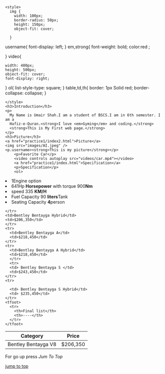 <!DOCTYPE html>
<html>
  <body>
    <title>My First web page</title>
    
    <style>
      img {
        width: 100px;
        border-radius: 50px;
        height: 150px;
        object-fit: cover;

      }
username{
    font-display: left;
}
em,strong{
    font-weight: bold;
    color:red ;
    

}
video{

    width: 400px;
    height: 500px;
    object-fit: cover;
    font-display: right;
}
ol{
    list-style-type: square;
}
table,td,th{
    border: 1px Solid red;
    border-collapse: collapse;
}

    </style>
    <h3>Introduction</h3>
    <p>
      My Name is Umair Shah.I am a student of BSCS.I am in 6th semester. I am a
      Hafiz-e-Quran.<strong>I love <em>Gyming</em> and coding.</strong>
      <strong>This is My First web page.</strong>
    </p>
    <h3>Picture</h3>
    <a href="practice1/index2.html">Picture</a>
    <img src="images/AI.jpeg" />
    <p.username><strong>This is my picture</strong></p>
        <p>Favorite Car</p>
        <video controls autoplay src="videos/car.mp4"></video>
        <a href="practice1/index.html">Specification</a>
        <p>Specification</p>
        <ol>
<li>1Engine option</li>
<li>641Hp <strong>Horsepower</strong> with torque 900<strong>Nm</strong></li>
<li>speed 335 <strong>KM/H</strong></li>
<li>Fuel Capacity 90 <strong>liters</strong>Tank</li>
<li> Seating Capacity <strong>4</strong>person</li>

</ol>

<table>
    <thead>
        <th>Category</th>
        <th>Price</th>
    </thead>
    <tr>
        <td>Bentley Bentayga V8</td>
        <td>$206,350</td>
    </tr>
    <tr>

    </tr>
    <td>Bentley Bentayga Hybrid</td>
    <td>$206,350</td>
    </tr>
    <tr>
      <td>Bentley Bentayga A</td>
      <td>$218,450</td>
    </tr>
    <tr>
      <td>Bentley Bentayga A Hybrid</td>
      <td>$218,450</td>
      </tr>
      <tr>
      <td> Bentley Bentayga S </td>
      <td>$243,450</td>
    </tr>
    <tr>

      <td> Bentley Bentayga S Hybrid</td>
      <td> $235,450</td>
    </tr>
    <tfoot>
      <tr>
        <th>Final list</th>
        <th>----</th>
      </tr>
    </tfoot>

    
</table>
<p>For go up press <em>Jum To Top</em></p>
<a href="#">jump to top</a>
  </body>
</html>
